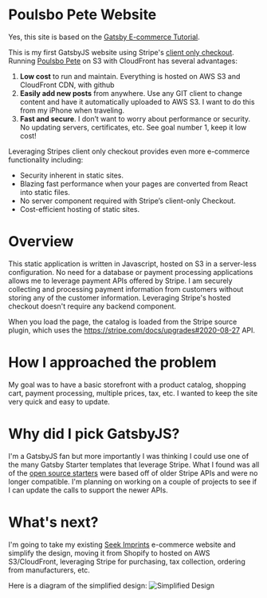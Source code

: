 # Poulsbo Pete Website

Yes, this site is based on the [Gatsby E-commerce Tutorial](https://www.gatsbyjs.com/tutorial/ecommerce-tutorial/).

This is my first GatsbyJS website using Stripe's [client only checkout](https://stripe.com/docs/payments/checkout/client-only). Running [Poulsbo Pete](https://poulsbopete.com) on S3 with CloudFront has several advantages:

1. **Low cost** to run and maintain. Everything is hosted on AWS S3 and CloudFront CDN, with github
2. **Easily add new posts** from anywhere. Use any GIT client to change content and have it automatically uploaded to AWS S3. I want to do this from my iPhone when traveling.
3. **Fast and secure**. I don’t want to worry about performance or security. No updating servers, certificates, etc. See goal number 1, keep it low cost!

Leveraging Stripes client only checkout provides even more e-commerce functionality including:
* Security inherent in static sites.
* Blazing fast performance when your pages are converted from React into static files.
* No server component required with Stripe’s client-only Checkout.
* Cost-efficient hosting of static sites.

# Overview
This static application is written in Javascript, hosted on S3 in a server-less configuration. No need for a database or payment processing applications allows me to leverage payment APIs offered by Stripe. I am securely collecting and processing payment information from customers without storing any of the customer information. Leveraging Stripe's hosted checkout doesn't require any backend component.

When you load the page, the catalog is loaded from the Stripe source plugin, which uses the https://stripe.com/docs/upgrades#2020-08-27 API.


# How I approached the problem
My goal was to have a basic storefront with a product catalog, shopping cart, payment processing, multiple prices, tax, etc. I wanted to keep the site very quick and easy to update.

# Why did I pick GatsbyJS?
I'm a GatsbyJS fan but more importantly I was thinking I could use one of the many Gatsby Starter templates that leverage Stripe. What I found was all of the [open source starters](https://www.gatsbyjs.com/starters/?s=stripe) were based off of older Stripe APIs and were no longer compatible. I'm planning on working on a couple of projects to see if I can update the calls to support the newer APIs.

# What's next?
I'm going to take my existing [Seek Imprints](https://shop.seekimprints.com/) e-commerce website and simplify the design, moving it from Shopify to hosted on AWS S3/CloudFront, leveraging Stripe for purchasing, tax collection, ordering from manufacturers, etc.

Here is a diagram of the simplified design:
![Simplified Design](seek-imprints.jpg)
